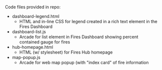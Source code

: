 Code files provided in repo:
- dashboard-legend.html
  - HTML and in-line CSS for legend created in a rich text element in the Fires Dashboard
- dashboard-list.js
  - Arcade for list element in Fires Dashboard showing percent contained gauge for fires
- hub-homepage.html
  - HTML (w/ stylesheet) for Fires Hub homepage
- map-popup.js
  - Arcade for web map popup (with "index card" of fire information
